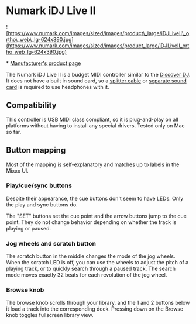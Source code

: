 # Numark iDJ Live II

![https://www.numark.com/images/sized/images/product\_large/iDJLiveII\_ortho\_web\_lg-624x390.jpg](https://www.numark.com/images/sized/images/product_large/iDJLiveII_ortho_web_lg-624x390.jpg)

\* [Manufacturer's product
page](https://www.numark.com/product/idj-live-ii)

The Numark iDJ Live II is a budget MIDI controller similar to the
[Discover DJ](ion_discover_dj). It does not have a built in sound card,
so a [splitter cable](hardware_compatibility#splitter_cables) or
[separate sound card](hardware_compatibility#usb_sound_cards) is
required to use headphones with it.

## Compatibility

This controller is USB MIDI class compliant, so it is plug-and-play on
all platforms without having to install any special drivers. Tested only
on Mac so far.

## Button mapping

Most of the mapping is self-explanatory and matches up to labels in the
Mixxx UI.

### Play/cue/sync buttons

Despite their appearance, the cue buttons don't seem to have LEDs. Only
the play and sync buttons do.

The "SET" buttons set the cue point and the arrow buttons jump to the
cue point. They do not change behavior depending on whether the track is
playing or paused.

### Jog wheels and scratch button

The scratch button in the middle changes the mode of the jog wheels.
When the scratch LED is off, you can use the wheels to adjust the pitch
of a playing track, or to quickly search through a paused track. The
search mode moves exactly 32 beats for each revolution of the jog wheel.

### Browse knob

The browse knob scrolls through your library, and the 1 and 2 buttons
below it load a track into the corresponding deck. Pressing down on the
Browse knob toggles fullscreen library view.
